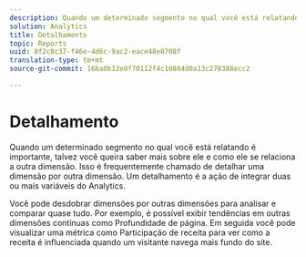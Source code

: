 ```yaml
---
description: Quando um determinado segmento no qual você está relatando é importante, talvez você queira saber mais sobre ele e como ele se relaciona a outra dimensão. Isso é frequentemente chamado de detalhar uma dimensão por outra dimensão. Um detalhamento é a ação de integrar duas ou mais variáveis do Analytics.
solution: Analytics
title: Detalhamento
topic: Reports
uuid: 0f2c8c37-f46e-4d6c-9ac2-eace48e8708f
translation-type: tm+mt
source-git-commit: 16ba0b12e0f70112f4c10804d0a13c278388ecc2

---
```



# Detalhamento

Quando um determinado segmento no qual você está relatando é importante, talvez você queira saber mais sobre ele e como ele se relaciona a outra dimensão. Isso é frequentemente chamado de detalhar uma dimensão por outra dimensão. Um detalhamento é a ação de integrar duas ou mais variáveis do Analytics.

Você pode desdobrar dimensões por outras dimensões para analisar e comparar quase tudo. Por exemplo, é possível exibir tendências em outras dimensões contínuas como Profundidade de página. Em seguida você pode visualizar uma métrica como Participação de receita para ver como a receita é influenciada quando um visitante navega mais fundo do site.
